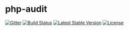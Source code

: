 # php-audit

[![Gitter](https://badges.gitter.im/SetBased/php-audit.svg)](https://gitter.im/SetBased/php-audit?utm_source=badge&utm_medium=badge&utm_campaign=pr-badge&utm_content=badge)
[![Build Status](https://travis-ci.org/SetBased/php-audit.svg?branch=master)](https://travis-ci.org/SetBased/php-audit)
[![Latest Stable Version](https://poser.pugx.org/setbased/php-audit/v/stable)](https://packagist.org/packages/setbased/php-audit)
[![License](https://poser.pugx.org/setbased/php-audit/license)](https://packagist.org/packages/setbased/php-audit)
